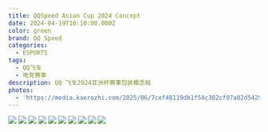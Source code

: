 ```yaml
---
title: QQSpeed Asian Cup 2024 Concept
date: 2024-04-19T10:10:00.000Z
color: green
brand: QQ Speed
categories:
  - ESPORTS
tags:
  - QQ飞车
  - 电竞赛事
description: QQ 飞车2024亚洲杯赛事包装概念稿
photos:
  - 'https://media.kaerozhi.com/2025/06/7cef48119db1f54c382cf07a02d54292.webp'
---
```

![](https://media.kaerozhi.com/2025/06/7cef48119db1f54c382cf07a02d54292.webp)
![](https://media.kaerozhi.com/2025/06/a8f71ba063c7242baf4e03732765b1c5.webp)
![](https://media.kaerozhi.com/2025/06/8cc257f020116ea3b1ca1cc57e092b5c.webp)
![](https://media.kaerozhi.com/2025/06/3e7afe941d6c5016fb6d311a60fd6c6e.webp)
![](https://media.kaerozhi.com/2025/06/cafadab96d6e12701a0746155a059d97.webp)
![](https://media.kaerozhi.com/2025/06/f17572c18ecfb24587aa25dc29fe43e7.webp)
![](https://media.kaerozhi.com/2025/06/b7d09ae8e692ca82694ad2e32a416e84.webp)
![](https://media.kaerozhi.com/2025/06/c7ebc4e1ab09f3bd3a1f1e4188aab110.webp)
![](https://media.kaerozhi.com/2025/06/f717475c355cf7f9b4757a6bc3ca84c4.webp)
![](https://media.kaerozhi.com/2025/06/dc8ddfcb9273836d582b43a4e7a66b7e.webp)

